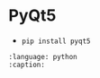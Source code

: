 # PyQt5

* `pip install pyqt5`

```{gitinclude} v1.2.2 examples/pysdl2_sample.py
:language: python
:caption:
```
